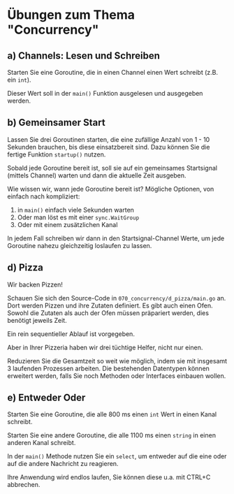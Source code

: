# Übungen zum Thema "Concurrency"

## a) Channels: Lesen und Schreiben

Starten Sie eine Goroutine, die in einen Channel einen Wert schreibt (z.B. ein `int`).

Dieser Wert soll in der `main()` Funktion ausgelesen und ausgegeben werden.

## b) Gemeinsamer Start

Lassen Sie drei Goroutinen starten, die eine zufällige Anzahl von 1 - 10 Sekunden brauchen, bis diese einsatzbereit
sind. Dazu können Sie die fertige Funktion `startup()` nutzen.

Sobald jede Goroutine bereit ist, soll sie auf ein gemeinsames Startsignal (mittels Channel) warten und dann
die aktuelle Zeit ausgeben.

Wie wissen wir, wann jede Goroutine bereit ist? Mögliche Optionen, von einfach nach kompliziert:

1. in `main()` einfach viele Sekunden warten
2. Oder man löst es mit einer `sync.WaitGroup`
3. Oder mit einem zusätzlichen Kanal

In jedem Fall schreiben wir dann in den Startsignal-Channel Werte, um jede Goroutine nahezu gleichzeitig
loslaufen zu lassen.

## d) Pizza

Wir backen Pizzen!

Schauen Sie sich den Source-Code in `070_concurrency/d_pizza/main.go` an. Dort werden Pizzen und ihre Zutaten 
definiert. Es gibt auch einen Ofen. Sowohl die Zutaten als auch der Ofen müssen präpariert werden, dies benötigt 
jeweils Zeit.

Ein rein sequentieller Ablauf ist vorgegeben.

Aber in Ihrer Pizzeria haben wir drei tüchtige Helfer, nicht nur einen.

Reduzieren Sie die Gesamtzeit so weit wie möglich, indem sie mit insgesamt 3 laufenden Prozessen arbeiten. Die 
bestehenden Datentypen können erweitert werden, falls Sie noch Methoden oder Interfaces einbauen wollen. 

## e) Entweder Oder

Starten Sie eine Goroutine, die alle 800 ms einen `int` Wert in einen Kanal schreibt.

Starten Sie eine andere Goroutine, die alle 1100 ms einen `string` in einen anderen Kanal schreibt.

In der `main()` Methode nutzen Sie ein `select`, um entweder auf die eine oder auf die andere Nachricht zu reagieren.

Ihre Anwendung wird endlos laufen, Sie können diese u.a. mit CTRL+C abbrechen.